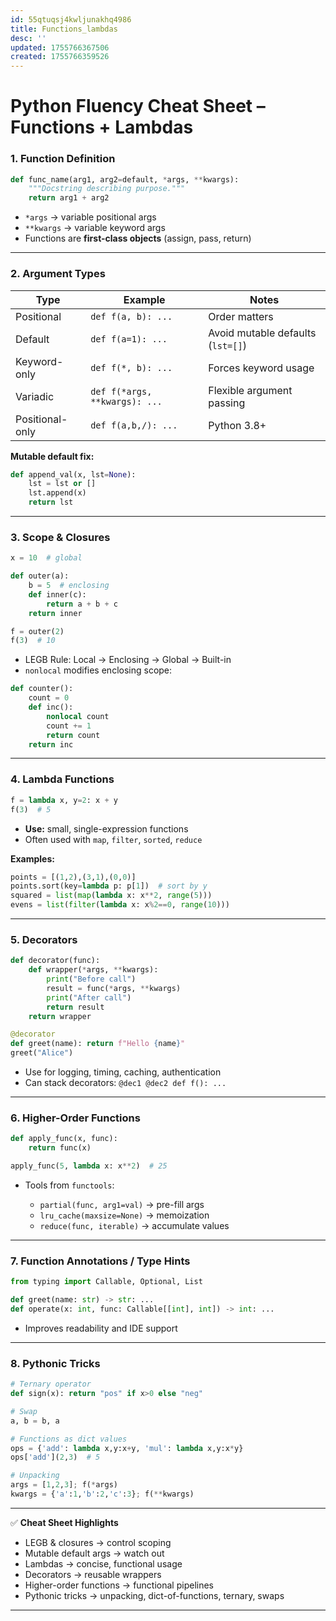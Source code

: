 ```yaml
---
id: 55qtuqsj4kwljunakhq4986
title: Functions_lambdas
desc: ''
updated: 1755766367506
created: 1755766359526
---
```


# **Python Fluency Cheat Sheet – Functions + Lambdas**

### **1. Function Definition**

```python
def func_name(arg1, arg2=default, *args, **kwargs):
    """Docstring describing purpose."""
    return arg1 + arg2
```

* `*args` → variable positional args
* `**kwargs` → variable keyword args
* Functions are **first-class objects** (assign, pass, return)

---

### **2. Argument Types**

| Type            | Example                       | Notes                             |
| --------------- | ----------------------------- | --------------------------------- |
| Positional      | `def f(a, b): ...`            | Order matters                     |
| Default         | `def f(a=1): ...`             | Avoid mutable defaults (`lst=[]`) |
| Keyword-only    | `def f(*, b): ...`            | Forces keyword usage              |
| Variadic        | `def f(*args, **kwargs): ...` | Flexible argument passing         |
| Positional-only | `def f(a,b,/): ...`           | Python 3.8+                       |

**Mutable default fix:**

```python
def append_val(x, lst=None):
    lst = lst or []
    lst.append(x)
    return lst
```

---

### **3. Scope & Closures**

```python
x = 10  # global

def outer(a):
    b = 5  # enclosing
    def inner(c):
        return a + b + c
    return inner

f = outer(2)
f(3)  # 10
```

* LEGB Rule: Local → Enclosing → Global → Built-in
* `nonlocal` modifies enclosing scope:

```python
def counter():
    count = 0
    def inc():
        nonlocal count
        count += 1
        return count
    return inc
```

---

### **4. Lambda Functions**

```python
f = lambda x, y=2: x + y
f(3)  # 5
```

* **Use:** small, single-expression functions
* Often used with `map`, `filter`, `sorted`, `reduce`

**Examples:**

```python
points = [(1,2),(3,1),(0,0)]
points.sort(key=lambda p: p[1])  # sort by y
squared = list(map(lambda x: x**2, range(5)))
evens = list(filter(lambda x: x%2==0, range(10)))
```

---

### **5. Decorators**

```python
def decorator(func):
    def wrapper(*args, **kwargs):
        print("Before call")
        result = func(*args, **kwargs)
        print("After call")
        return result
    return wrapper

@decorator
def greet(name): return f"Hello {name}"
greet("Alice")
```

* Use for logging, timing, caching, authentication
* Can stack decorators: `@dec1 @dec2 def f(): ...`

---

### **6. Higher-Order Functions**

```python
def apply_func(x, func):
    return func(x)

apply_func(5, lambda x: x**2)  # 25
```

* Tools from `functools`:

  * `partial(func, arg1=val)` → pre-fill args
  * `lru_cache(maxsize=None)` → memoization
  * `reduce(func, iterable)` → accumulate values

---

### **7. Function Annotations / Type Hints**

```python
from typing import Callable, Optional, List

def greet(name: str) -> str: ...
def operate(x: int, func: Callable[[int], int]) -> int: ...
```

* Improves readability and IDE support

---

### **8. Pythonic Tricks**

```python
# Ternary operator
def sign(x): return "pos" if x>0 else "neg"

# Swap
a, b = b, a

# Functions as dict values
ops = {'add': lambda x,y:x+y, 'mul': lambda x,y:x*y}
ops['add'](2,3)  # 5

# Unpacking
args = [1,2,3]; f(*args)
kwargs = {'a':1,'b':2,'c':3}; f(**kwargs)
```

---

✅ **Cheat Sheet Highlights**

* LEGB & closures → control scoping
* Mutable default args → watch out
* Lambdas → concise, functional usage
* Decorators → reusable wrappers
* Higher-order functions → functional pipelines
* Pythonic tricks → unpacking, dict-of-functions, ternary, swaps

---
